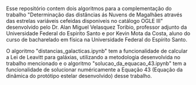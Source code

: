 Esse repositório contem dois algoritmos para a complementação do trabalho "Determinação das distâncias ás Nuvens de Magalhães através das estrelas variáveis cefeidas disponiveis no catálogo OGLE III" desenvolvido pelo Dr. Alan Miguel Velasquez Toribio, professor adjunto da Universidade Federal do Espirito Santo e por Kevin Mota da Costa, aluno do curso de bacharelado em física na Universidade Federal do Espírito Santo.

O algoritmo "distancias_galacticas.ipynb" tem a funcionalidade de calcular a Lei de Leavitt para galáxias, utilizando a metodologia desenvolvida no trabalho mencionado e o algoritmo "solucao_da_equacao_43.ipynb" tem a funcionalidade de solucionar numéricamente a Equação 43 (Equação da dinâmica do protótipo estelar desenvolvido) desse trabalho.

